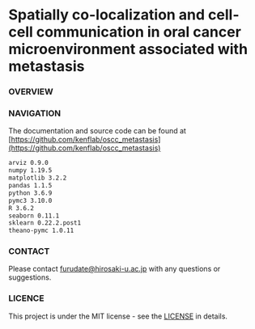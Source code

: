 # Spatially co-localization and cell-cell communication in oral cancer microenvironment associated with metastasis

### OVERVIEW

### NAVIGATION
The documentation and source code can be found at [https://github.com/kenflab/oscc_metastasis](https://github.com/kenflab/oscc_metastasis)

```markdown
arviz 0.9.0
numpy 1.19.5
matplotlib 3.2.2
pandas 1.1.5
python 3.6.9
pymc3 3.10.0
R 3.6.2
seaborn 0.11.1
sklearn 0.22.2.post1
theano-pymc 1.0.11
```

### CONTACT
Please contact <furudate@hirosaki-u.ac.jp> with any questions or suggestions.


### LICENCE
This project is under the MIT license - see the [LICENSE](https://github.com/kenflab/oscc_metastasis/blob/main/LICENSE) in details.
